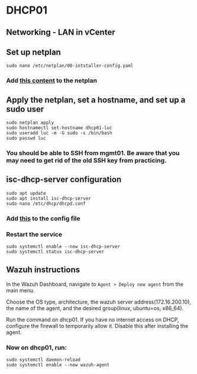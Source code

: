 # DHCP01
 
 ## Networking - LAN in vCenter

 ## Set up netplan
 `sudo nano /etc/netplan/00-intstaller-config.yaml`
 ### Add [this content](https://github.com/fosamil0x/SEC-350-SP25/blob/main/AssessmentPrep/dhcp/dhcpnetplan.txt) to the netplan
 ## Apply the netplan, set a hostname, and set up a sudo user
 ```
 sudo netplan apply
 sudo hostnamectl set-hostname dhcp01-luc
 sudo useradd luc -m -G sudo -s /bin/bash
 sudo passwd luc
 ```
 ### You should be able to SSH from mgmt01. Be aware that you may need to get rid of the old SSH key from practicing.
 ## isc-dhcp-server configuration
 ```
 sudo apt update
 sudo apt install isc-dhcp-server
 sudo nano /etc/dhcp/dhcpd.conf
 ```
 ### Add [this](https://github.com/fosamil0x/SEC-350-SP25/blob/main/AssessmentPrep/dhcp/dhcpd.conf.txt) to the config file
 ### Restart the service
 ```
 sudo systemctl enable --now isc-dhcp-server
 sudo systemctl status isc-dhcp-server
 ```
 ## Wazuh instructions
 In the Wazuh Dashboard, navigate to `Agent > Deploy new agent` from the main menu.
 
 Choose the OS type, architecture, the wazuh server address(172.16.200.10), the name of the agent, and the desired group(linux, ubuntu=os, x86_64).

 Run the command on dhcp01. If you have no internet access on DHCP, configure the firewall to temporarily allow it. Disable this after installing the agent.
 ### Now on dhcp01, run:
 ```
 sudo systemctl daemon-reload
 sudo systemctl enable --now wazuh-agent
 ```
